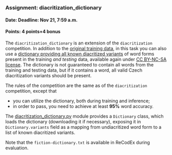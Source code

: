 ### Assignment: diacritization_dictionary
#### Date: Deadline: Nov 21, 7:59 a.m.
#### Points: 4 points+4 bonus

The `diacritization_dictionary` is an extension of the `diacritization` competition.
In addition to the [original training data](https://ufal.mff.cuni.cz/~courses/npfl129/2324/datasets/fiction-train.txt),
in this task you can also use a [dictionary providing all known diacritized
variants](https://ufal.mff.cuni.cz/~courses/npfl129/2324/datasets/fiction-dictionary.txt)
of word forms present in the training _and testing_ data, available again under
[CC BY-NC-SA license](https://ufal.mff.cuni.cz/~courses/npfl129/2324/datasets/fiction-dictionary.LICENSE).
The dictionary is not guaranteed to contain all words from the training and
testing data, but if it contains a word, all valid Czech diacritization variants
should be present.

The rules of the competition are the same as of the `diacritization` competition,
except that
- you can utilize the dictionary, both during training and inference;
- in order to pass, you need to achieve at least **95%** word accuracy.

The [diacritization_dictionary.py](https://github.com/ufal/npfl129/tree/master/labs/06/diacritization_dictionary.py)
module provides a `Dictionary` class, which loads the dictionary
(downloading it if necessary), exposing it in `Dictionary.variants` field
as a mapping from undiacritized word form to a list of known diacritized
variants.

Note that the `fiction-dictionary.txt` is available in ReCodEx during evaluation.
